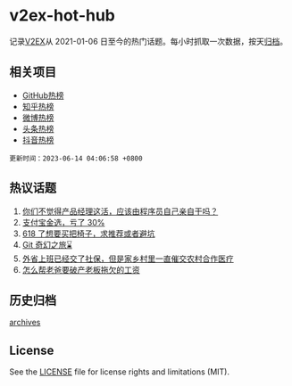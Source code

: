 # v2ex-hot-hub

 记录[V2EX](https://www.v2ex.com/)从 2021-01-06 日至今的热门话题。每小时抓取一次数据，按天[归档](archives)。
 
 ## 相关项目

- [GitHub热榜](https://github.com/lonnyzhang423/github-hot-hub)
- [知乎热榜](https://github.com/lonnyzhang423/zhihu-hot-hub)
- [微博热榜](https://github.com/lonnyzhang423/weibo-hot-hub)
- [头条热榜](https://github.com/lonnyzhang423/toutiao-hot-hub)
- [抖音热榜](https://github.com/lonnyzhang423/douyin-hot-hub)


 `更新时间：2023-06-14 04:06:58 +0800`

## 热议话题

1. [你们不觉得产品经理这活，应该由程序员自己亲自干吗？](https://www.v2ex.com/t/948294)
1. [支付宝金选，亏了 30%](https://www.v2ex.com/t/948196)
1. [618 了想要买把椅子，求推荐或者避坑](https://www.v2ex.com/t/948185)
1. [Git 奇幻之旅⌛️](https://www.v2ex.com/t/948186)
1. [外省上班已经交了社保，但是家乡村里一直催交农村合作医疗](https://www.v2ex.com/t/948312)
1. [怎么帮老爸要破产老板拖欠的工资](https://www.v2ex.com/t/948207)

## 历史归档

[archives](archives)

## License

See the [LICENSE](LICENSE) file for license rights and limitations (MIT).
